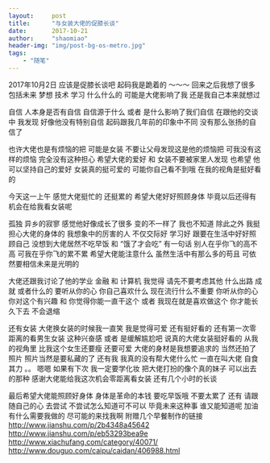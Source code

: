 ```yaml
---
layout:     post
title:      "与女装大佬的促膝长谈"
date:       2017-10-21
author:     "shaomiao"
header-img: "img/post-bg-os-metro.jpg"
tags:
    - "随笔"
---
```

2017年10月2日
应该是促膝长谈吧  起码我是跪着的 ～～～
回来之后我想了很多  包括未来 梦想 技术 学习 什么什么的 可能是大佬影响了我 还是我自己本来就想过 

自信 人本身是否有自信 自信源于什么 或者 是什么影响了我们自信 在跟他的交谈中 我发现 好像他没有特别自信 起码跟我几年前的印象中不同  没有那么张扬的自信了

也许大佬也是有烦恼的把 可能是女装 不要让父母发现这是他的烦恼把 可我没有这样的烦恼 完全没有这种担心 希望大佬的爱好 和 女装不要被家里人发现 也希望 他可以坚持自己的爱好 女装真的挺可爱的 可能你自己看不到哦 在我的视角是挺好看的

今天这一上午 感觉大佬挺忙的 还挺累的 希望大佬好好照顾身体 毕竟以后还得有机会在给我看女装呢 

孤独 异乡的寂寥 感觉他好像成长了很多 变的不一样了 我也不知道 除此之外 我挺担心大佬的身体的  我想象中的厉害的人 不仅交际好 学习好 跟要在生活中好好照顾自己 没想到大佬居然不吃早饭 和 “饿了才会吃” 有一句话 别人在乎你飞的高不高 可我在乎你飞的累不累 希望大佬能注意什么 虽然生活中有那么多的苟且 可依然要相信未来是光明的

大佬还跟我讨论了他的学业 金融 和 计算机  我觉得 请先不要考虑其他 什么出路 成就 或者什么的  要听从你的心 你自己喜欢什么  现在流行什么不重要 你听从你的心 你对这个有兴趣 和 你觉得你能一直干这个 或者 我现在就是喜欢做这个  你才能长久下去 不会退缩 

还有女装  大佬换女装的时候我一直笑  我是觉得可爱 还有挺好看的 还有第一次零距离的看男生女装 这种兴奋感  或者 是缓解尴尬吧  说真的大佬女装挺好看的 从我的视角里 比我这个女生还要瘦 还要可爱 大佬的身材是我想要追求的 当然还拍了照片 照片当然是要私藏的了 还有我 我真的没有帮大佬什么忙 一直在叫大佬 自食其力 。。 
嗯嗯 如果有下次 我一定要学化妆  把大佬打扮的像个真的妹子 可以出去的那种 感谢大佬能给我这次机会零距离看女装 还有几个小时的长谈 

最后希望大佬能照顾好身体 身体是革命的本钱 要吃早饭哦 不要太累了 还有 请跟随自己的心 去尝试 不尝试怎么知道可不可以  毕竟未来这种事 谁又能知道呢 加油 有什么需要我做的 尽可能的来找我啊 
附赠几个早餐制作的链接
http://www.jianshu.com/p/2b4348a45642
http://www.jianshu.com/p/eb53293bea9e
http://www.xiachufang.com/category/40071/
http://www.douguo.com/caipu/caidan/406988.html
